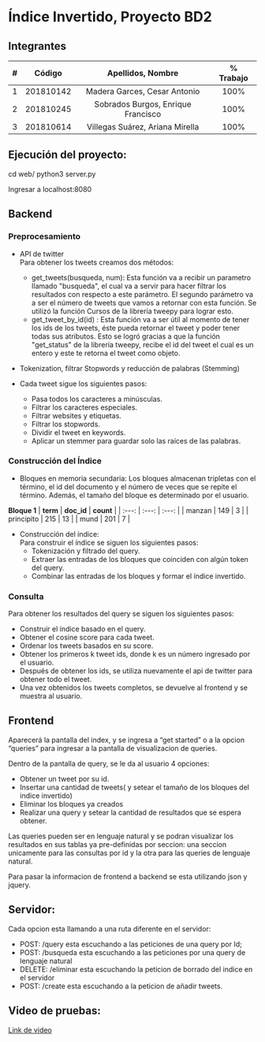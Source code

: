 #  Índice Invertido, Proyecto BD2


## Integrantes
|  **#** | **Código** | **Apellidos, Nombre** | **% Trabajo** |
| :---: | :---: | :---: | :---: |
|  1 | 201810142 |Madera Garces, Cesar Antonio | 100% |
|  2 | 201810245 |Sobrados Burgos, Enrique Francisco | 100% |
|  3 | 201810614 |Villegas Suárez, Ariana Mirella | 100% |

## Ejecución del proyecto: 

cd web/
python3 server.py

Ingresar a localhost:8080

## Backend

### Preprocesamiento

- API de twitter \
Para obtener los tweets creamos dos métodos: 
    - get_tweets(busqueda, num):
        Esta función va a recibir un parametro llamado "busqueda", el cual va a servir para hacer filtrar los resultados con respecto a este parámetro. El segundo parámetro va a ser el número de tweets que vamos a retornar con esta función. Se utilizó la función Cursos de la librería tweepy para lograr esto. 
    - get_tweet_by_id(id) :
        Esta función va a ser útil al momento de tener los ids de los tweets, éste pueda retornar el tweet y poder tener todas sus atributos.  Esto se logró gracias a que la función "get_status" de la librería tweepy, recibe el id del tweet el cual es un entero y este te retorna el tweet como objeto.

- Tokenization, filtrar Stopwords y reducción de palabras (Stemming)

- Cada tweet sigue los siguientes pasos:

    - Pasa todos los caracteres a minúsculas.
    - Filtrar los caracteres especiales.
    - Filtrar websites y etiquetas.
    - Filtrar los stopwords.
    - Dividir el tweet en keywords.
    - Aplicar un stemmer para guardar solo las raíces de las palabras.

### Construcción del Índice

- Bloques en memoria secundaria:
    Los bloques almacenan tripletas con el término, el id del documento y el número de veces que se repite el término. Además, el tamaño del bloque es determinado por el usuario.

**Bloque 1**
|  **term** | **doc_id** | **count** |
| :---: | :---: | :---: |
|  manzan | 149 | 3 |
|  principito | 215 | 13 |
|  mund | 201 | 7 |

- Construcción del índice:	
	Para construir el índice se siguen los siguientes pasos:
    - Tokenización y filtrado del query.
    - Extraer las entradas de los bloques que coinciden con algún token del query.
    - Combinar las entradas de los bloques y formar el índice invertido.


### Consulta
Para obtener los resultados del query se siguen los siguientes pasos:
- Construir el índice basado en el query.
- Obtener el cosine score para cada tweet.
- Ordenar los tweets basados en su score.
- Obtener los primeros k tweet ids, donde k es un número ingresado por el usuario.
- Después de obtener los ids, se utiliza nuevamente el api de twitter para obtener todo el tweet.
- Una vez obtenidos los tweets completos, se devuelve al frontend y se muestra al usuario.


## Frontend

Aparecerá la pantalla del index, y se ingresa a “get started” o a la opcion “queries” para ingresar a la pantalla de visualizacion de queries.

Dentro de la pantalla de query, se le da al usuario 4 opciones: 
- Obtener un tweet por su id.
- Insertar una cantidad de tweets( y setear el tamaño de los bloques del indice invertido)
- Eliminar los bloques ya creados
- Realizar una query y setear la cantidad de resultados que se espera obtener.

Las queries pueden ser en lenguaje natural y se podran visualizar los resultados en sus tablas ya pre-definidas por seccion: una seccion unicamente para las consultas por id y la otra para las queries de lenguaje natural.

Para pasar la informacion de frontend a backend se esta utilizando json y jquery. 

## Servidor: 

Cada opcion esta llamando a una ruta diferente en el servidor: 
- POST: /query esta escuchando a las peticiones de una query por Id;
- POST: /busqueda esta escuchando a las peticiones por una query de lenguaje natural 
- DELETE: /eliminar esta escuchando la peticion de borrado del indice en el servidor
- POST: /create esta escuchando a la peticion de añadir tweets. 

## Video de pruebas:

[Link de video](pruebasIndice.zip)
